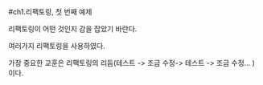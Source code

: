 #ch1.리팩토링, 첫 번째 예제

리팩토링이 어떤 것인지 감을 잡았기 바란다.

여러가지 리팩토링을 사용하였다.

가장 중요한 교훈은 리팩토링의 리듬(테스트 -> 조금 수정-> 테스트 -> 조금 수정... ) 이다.
